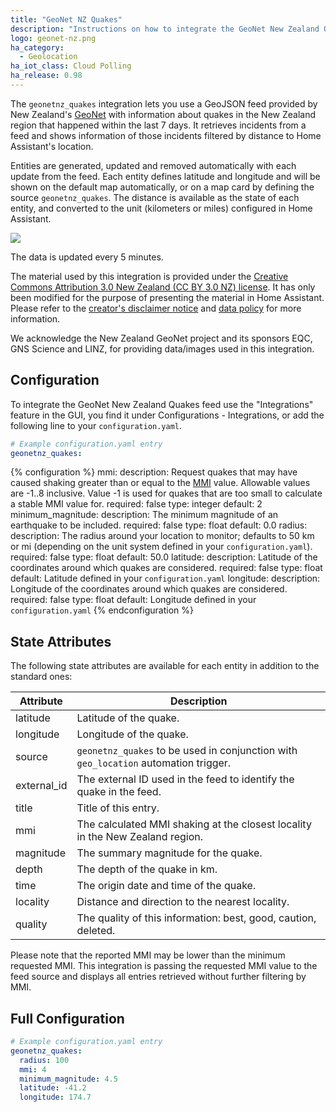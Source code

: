 ```yaml
---
title: "GeoNet NZ Quakes"
description: "Instructions on how to integrate the GeoNet New Zealand Quakes feed into Home Assistant."
logo: geonet-nz.png
ha_category:
  - Geolocation
ha_iot_class: Cloud Polling
ha_release: 0.98
---
```


The `geonetnz_quakes` integration lets you use a GeoJSON feed provided by 
New Zealand's [GeoNet](https://www.geonet.org.nz/) with information 
about quakes in the New Zealand region that happened within the last 7 days. 
It retrieves incidents from a feed and 
shows information of those incidents filtered by distance to Home Assistant's 
location.

Entities are generated, updated and removed automatically with each update 
from the feed. Each entity defines latitude and longitude and will be shown 
on the default map automatically, or on a map card by defining the source 
`geonetnz_quakes`. The distance is available as the state of each entity, and 
converted to the unit (kilometers or miles) configured in Home Assistant.

<p class='img'>
  <img src='{{site_root}}/images/screenshots/geonetnz-quakes-feed-map.png' />
</p>

The data is updated every 5 minutes.

<div class='note'>

The material used by this integration is provided under the [Creative Commons Attribution 3.0 New Zealand (CC BY 3.0 NZ) license](http://creativecommons.org/licenses/by/3.0/nz/).
It has only been modified for the purpose of presenting the material in Home Assistant.
Please refer to the [creator's disclaimer notice](https://www.geonet.org.nz/disclaimer) and [data policy](https://www.geonet.org.nz/policy) for more information.

We acknowledge the New Zealand GeoNet project and its sponsors EQC, GNS Science and LINZ, for providing data/images used in this integration.

</div>


## Configuration

To integrate the GeoNet New Zealand Quakes feed use the "Integrations" feature 
in the GUI, you find it under Configurations - Integrations, or add the 
following line to your `configuration.yaml`.

```yaml
# Example configuration.yaml entry
geonetnz_quakes:
```

{% configuration %}
mmi:
  description: Request quakes that may have caused shaking greater than or equal to the [MMI](https://www.geonet.org.nz/earthquake/mmi) value. Allowable values are -1..8 inclusive. Value -1 is used for quakes that are too small to calculate a stable MMI value for.
  required: false
  type: integer
  default: 2
minimum_magnitude:
  description: The minimum magnitude of an earthquake to be included.
  required: false
  type: float
  default: 0.0
radius:
  description: The radius around your location to monitor; defaults to 50 km or mi (depending on the unit system defined in your `configuration.yaml`).
  required: false
  type: float
  default: 50.0
latitude:
  description: Latitude of the coordinates around which quakes are considered.
  required: false
  type: float
  default: Latitude defined in your `configuration.yaml`
longitude:
  description: Longitude of the coordinates around which quakes are considered.
  required: false
  type: float
  default: Longitude defined in your `configuration.yaml`
{% endconfiguration %}


## State Attributes

The following state attributes are available for each entity in addition to 
the standard ones:

| Attribute   | Description |
|-------------|-------------|
| latitude    | Latitude of the quake.  |
| longitude   | Longitude of the quake. |
| source      | `geonetnz_quakes` to be used in conjunction with `geo_location` automation trigger. |
| external_id | The external ID used in the feed to identify the quake in the feed. |
| title       | Title of this entry. |
| mmi         | The calculated MMI shaking at the closest locality in the New Zealand region.
| magnitude   | The summary magnitude for the quake. |
| depth       | The depth of the quake in km. |
| time        | The origin date and time of the quake. |
| locality    | Distance and direction to the nearest locality. |
| quality     | The quality of this information: best, good, caution, deleted. |

Please note that the reported MMI may be lower than the minimum requested MMI. 
This integration is passing the requested MMI value to the feed source and 
displays all entries retrieved without further filtering by MMI.


## Full Configuration

```yaml
# Example configuration.yaml entry
geonetnz_quakes:
  radius: 100
  mmi: 4
  minimum_magnitude: 4.5
  latitude: -41.2
  longitude: 174.7
```
